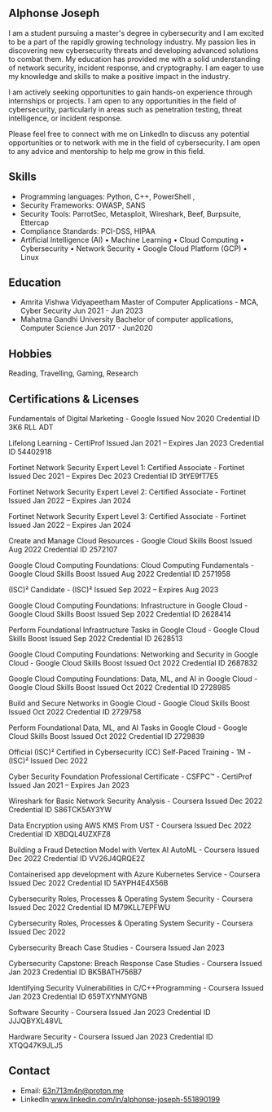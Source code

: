 ## Alphonse Joseph

I am a student pursuing a master's degree in cybersecurity and I am excited to be a part of the rapidly growing technology industry. My passion lies in discovering new cybersecurity threats and developing advanced solutions to combat them. My education has provided me with a solid understanding of network security, incident response, and cryptography. I am eager to use my knowledge and skills to make a positive impact in the industry.

I am actively seeking opportunities to gain hands-on experience through internships or projects. I am open to any opportunities in the field of cybersecurity, particularly in areas such as penetration testing, threat intelligence, or incident response.

Please feel free to connect with me on LinkedIn to discuss any potential opportunities or to network with me in the field of cybersecurity. I am open to any advice and mentorship to help me grow in this field.


## Skills

- Programming languages: Python, C++, PowerShell ,
- Security Frameworks: OWASP, SANS
- Security Tools: ParrotSec, Metasploit, Wireshark, Beef, Burpsuite, Ettercap
- Compliance Standards: PCI-DSS, HIPAA
- Artificial Intelligence (AI) • Machine Learning • Cloud Computing • Cybersecurity • Network Security •
  Google Cloud Platform (GCP) • Linux 



## Education
- Amrita Vishwa Vidyapeetham Master of Computer Applications - MCA, Cyber Security    Jun 2021 - Jun 2023
- Mahatma Gandhi University Bachelor of computer applications, Computer Science        Jun 2017 - Jun2020

##  Hobbies
Reading, Travelling, Gaming, Research

## Certifications & Licenses



Fundamentals of Digital Marketing - Google
Issued Nov 2020
Credential ID 3K6 RLL ADT



Lifelong Learning - CertiProf
Issued Jan 2021 – Expires Jan 2023
Credential ID 54402918


Fortinet Network Security Expert Level 1: Certified Associate - Fortinet
Issued Dec 2021 – Expires Dec 2023
Credential ID 3tYE9fT7E5



Fortinet Network Security Expert Level 2: Certified Associate - Fortinet
Issued Jan 2022 – Expires Jan 2024


Fortinet Network Security Expert Level 3: Certified Associate - Fortinet
Issued Jan 2022 – Expires Jan 2024


Create and Manage Cloud Resources - Google Cloud Skills Boost
Issued Aug 2022
Credential ID 2572107



Google Cloud Computing Foundations: Cloud Computing Fundamentals - Google Cloud Skills Boost
Issued Aug 2022
Credential ID 2571958



(ISC)² Candidate - (ISC)²
Issued Sep 2022 – Expires Aug 2023


Google Cloud Computing Foundations: Infrastructure in Google Cloud - Google Cloud Skills Boost
Issued Sep 2022
Credential ID 2628414



Perform Foundational Infrastructure Tasks in Google Cloud - Google Cloud Skills Boost
Issued Sep 2022
Credential ID 2628513



Google Cloud Computing Foundations: Networking and Security in Google Cloud - Google Cloud Skills Boost
Issued Oct 2022
Credential ID 2687832



Google Cloud Computing Foundations: Data, ML, and AI in Google Cloud - Google Cloud Skills Boost
Issued Oct 2022
Credential ID 2728985



Build and Secure Networks in Google Cloud - Google Cloud Skills Boost
Issued Oct 2022
Credential ID 2729758


Perform Foundational Data, ML, and AI Tasks in Google Cloud - Google Cloud Skills Boost
Issued Oct 2022
Credential ID 2729839



Official (ISC)² Certified in Cybersecurity (CC) Self-Paced Training - 1M - (ISC)²
Issued Dec 2022


Cyber Security Foundation Professional Certificate - CSFPC™ - CertiProf
Issued Jan 2021 – Expires Jan 2023


Wireshark for Basic Network Security Analysis - Coursera
Issued Dec 2022
Credential ID S86TCK5AY3YW


Data Encryption using AWS KMS From UST - Coursera
Issued Dec 2022
Credential ID XBDQL4UZXFZ8


Building a Fraud Detection Model with Vertex AI AutoML - Coursera
Issued Dec 2022
Credential ID VV26J4QRQE2Z



Containerised app development with Azure Kubernetes Service - Coursera
Issued Dec 2022
Credential ID 5AYPH4E4X56B



Cybersecurity Roles, Processes & Operating System Security - Coursera
Issued Dec 2022
Credential ID M79KLL7EPFWU



Cybersecurity Roles, Processes & Operating System Security - Coursera
Issued Dec 2022


Cybersecurity Breach Case Studies - Coursera
Issued Jan 2023


Cybersecurity Capstone: Breach Response Case Studies - Coursera
Issued Jan 2023
Credential ID BK5BATH756B7



Identifying Security Vulnerabilities in C/C++Programming - Coursera
Issued Jan 2023
Credential ID 659TXYNMYGNB



Software Security - Coursera
Issued Jan 2023
Credential ID JJJQBYXL48VL



Hardware Security - Coursera
Issued Jan 2023
Credential ID XTQQ47K9JLJ5

## Contact

- Email:   63n713m4n@proton.me
- LinkedIn:www.linkedin.com/in/alphonse-joseph-551890199
